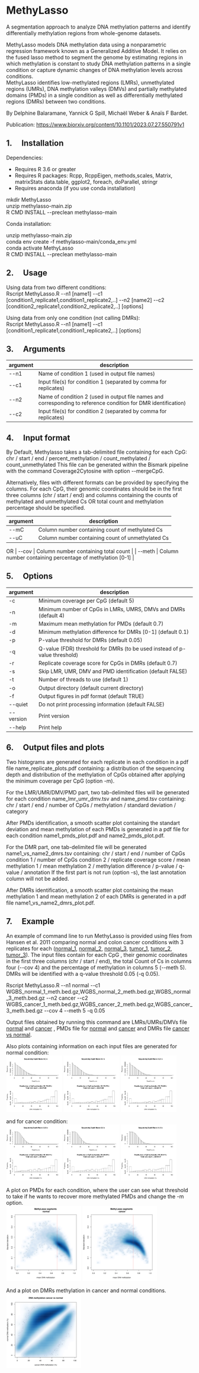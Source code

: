# MethyLasso
A segmentation approach to analyze DNA methylation patterns and identify differentially methylation regions from whole-genome datasets.

MethyLasso models DNA methylation data using a nonparametric regression framework known as a Generalized Additive Model. It relies on the fused lasso method to segment the genome by estimating regions in which methylation is constant to study DNA methylation patterns in a single condition or capture dynamic changes of DNA methylation levels across conditions.  
MethyLasso identifies low-methylated regions (LMRs), unmethylated regions (UMRs), DNA methylation valleys (DMVs) and partially methylated domains (PMDs) in a single condition as well as differentially methylated regions (DMRs) between two conditions.

By Delphine Balaramane, Yannick G Spill, Michaël Weber & Anaïs F Bardet.  

Publication: https://www.biorxiv.org/content/10.1101/2023.07.27.550791v1

## 1. &emsp;Installation
Dependencies:
- Requires R 3.6 or greater
- Requires R packages: Rcpp, RcppEigen, methods,scales, Matrix, matrixStats data.table, ggplot2, foreach, doParallel, stringr
- Requires anaconda (if you use conda installation)

mkdir MethyLasso  
unzip methylasso-main.zip  
R CMD INSTALL --preclean methylasso-main  

Conda installation:  

unzip methylasso-main.zip  
conda env create -f methylasso-main/conda_env.yml  
conda activate MethyLasso  
R CMD INSTALL --preclean methylasso-main
  
  
## 2. &emsp;Usage
Using data from two different conditions:  
Rscript MethyLasso.R --n1 [name1] --c1 [condition1_replicate1,condition1_replicate2,..] --n2 [name2] --c2 [condition2_replicate1,condition2_replicate2,..] [options]

Using data from only one condition (not calling DMRs):  
Rscript MethyLasso.R --n1 [name1] --c1 [condition1_replicate1,condition1_replicate2,..] [options]
  
  
## 3. &emsp;Arguments

|**argument**|**description**|
| ---------- | --- |
| --n1|Name of condition 1 (used in output file names)   |
| --c1|Input file(s) for condition 1 (separated by comma for replicates) |
| --n2|Name of condition 2 (used in output file names and corresponding to reference condition for DMR identification) | 
| --c2|Input file(s) for condition 2 (separated by comma for replicates) |  
  
## 4. &emsp;Input format

By Default, Methylasso takes a tab-delimited file containing for each CpG:  
chr / start / end / percent_methylation / count_methylated / count_unmethylated 
This file can be generated within the Bismark pipeline with the command Coverage2Cytosine with option --mergeCpG.  

Alternatively, files with different formats can be provided by specifying the columns. For each CpG, their genomic coordinates should be in the first three columns (chr / start / end) and columns containing the counts of methylated and unmethylated Cs OR total count and methylation percentage should be specified.  

|**argument**|**description**|
| ---------- | --- |
| --mC | Column number containing count of methylated Cs  |
| --uC | Column number containing count of unmethylated Cs   |
OR
| --cov | Column number containing total count |
| --meth | Column number containing percentage of methylation [0-1] |

    
## 5. &emsp;Options  

|**argument**|**description**|
| ---------- | --- |
|-c | Minimum coverage per CpG (default 5)|
|-n | Minimum number of CpGs in LMRs, UMRS, DMVs and DMRs (default 4)|
|-m | Maximum mean methylation for PMDs (default 0.7)|
|-d | Minimum methylation difference for DMRs [0-1] (default 0.1)|
|-p | P-value threshold for DMRs (default 0.05)|
|-q | Q-value (FDR) threshold for DMRs (to be used instead of p-value threshold)|
|-r | Replicate coverage score for CpGs in DMRs (default 0.7)|
|-s | Skip LMR, UMR, DMV and PMD identification (default FALSE)|
|-t | Number of threads to use (default 1)|
|-o | Output directory (default current directory)|
|-f | Output figures in pdf format (default TRUE)|
|--quiet | Do not print processing information (default FALSE)|
|--version | Print version|
|--help | Print help|

    
## 6. &emsp;Output files and plots  

Two histograms are generated for each replicate in each condition in a pdf file name_replicate_plots.pdf containing: a distribution of the sequencing depth and distribution of the methylation of CpGs obtained after applying the minimum coverage per CpG (option -m).

For the LMR/UMR/DMV/PMD part, two tab-delimited files will be generated for each condition name_lmr_umr_dmv.tsv and name_pmd.tsv containing:
chr / start / end / number of CpGs / methylation / standard deviation / category

After PMDs identification, a smooth scatter plot containing the standart deviation and mean methylation of each PMDs is generated in a pdf file for each condition name1_pmds_plot.pdf and name2_pmds_plot.pdf.

For the DMR part, one tab-delimited file will be generated name1_vs_name2_dmrs.tsv containing:
chr / start / end / number of CpGs condition 1 / number of CpGs condition 2 / replicate coverage score / mean methylation 1 / mean methylation 2 / methylation difference / p-value / q-value / annotation
If the first part is not run (option -s), the last annotation column will not be added.

After DMRs identification, a smooth scatter plot containing the mean methylation 1 and mean methylation 2 of each DMRs is generated in a pdf file name1_vs_name2_dmrs_plot.pdf.

    
## 7. &emsp;Example

An example of command line to run MethyLasso is provided using files from Hansen et al. 2011 comparing normal and colon cancer conditions with 3 replicates for each ([normal_1](https://g-948214.d2cf88.03c0.data.globus.org/input_files/WGBS_colon-primary-normal_1_meth.bed.gz), [normal_2](https://g-948214.d2cf88.03c0.data.globus.org/input_files/WGBS_colon-primary-normal_2_meth.bed.gz), [normal_3](https://g-948214.d2cf88.03c0.data.globus.org/input_files/WGBS_colon-primary-normal_3_meth.bed.gz), [tumor_1](https://g-948214.d2cf88.03c0.data.globus.org/input_files/WGBS_colon-primary-tumor_1_meth.bed.gz), [tumor_2](https://g-948214.d2cf88.03c0.data.globus.org/input_files/WGBS_colon-primary-tumor_2_meth.bed.gz), [tumor_3](https://g-948214.d2cf88.03c0.data.globus.org/input_files/WGBS_colon-primary-tumor_3_meth.bed.gz)). The input files contain for each CpG , their genomic coordinates in the first three columns (chr / start / end), the total Count of Cs in columns four (--cov 4) and the percentage of methylation in columns 5 (--meth 5). DMRs will be identified with a q-value threshold 0.05 (-q 0.05).

Rscript MethyLasso.R --n1 normal --c1 WGBS_normal_1_meth.bed.gz,WGBS_normal_2_meth.bed.gz,WGBS_normal_3_meth.bed.gz --n2 cancer --c2 WGBS_cancer_1_meth.bed.gz,WGBS_cancer_2_meth.bed.gz,WGBS_cancer_3_meth.bed.gz --cov 4 --meth 5 -q 0.05

Output files obtained by running this command are LMRs/UMRs/DMVs file [normal](https://g-948214.d2cf88.03c0.data.globus.org/output_files/normal_lmr_umr_dmv.tsv) and [cancer](https://g-948214.d2cf88.03c0.data.globus.org/output_files/cancer_lmr_umr_dmv.tsv) , PMDs file for [normal](https://g-948214.d2cf88.03c0.data.globus.org/output_files/normal_pmd.tsv) and [cancer](https://g-948214.d2cf88.03c0.data.globus.org/output_files/cancer_pmd.tsv) and DMRs file [cancer vs normal](https://g-948214.d2cf88.03c0.data.globus.org/output_files/cancer_vs_normal_dmrs.tsv). 


Also plots containing information on each input files are generated for normal condition:  
<img src="https://github.com/abardet/methylasso/blob/013e3fae5dc76578d158a269d1429f89da65bc57/output_plots/normal_1_plots.png" alt="normal1" width=30% height=40%> <img src="https://github.com/abardet/methylasso/blob/013e3fae5dc76578d158a269d1429f89da65bc57/output_plots/normal_2_plots.png" alt="normal2" width=30% height=40%> <img src="https://github.com/abardet/methylasso/blob/013e3fae5dc76578d158a269d1429f89da65bc57/output_plots/normal_3_plots.png" alt="normal3" width=30% height=40%>

and for cancer condition:   
<img src="https://github.com/abardet/methylasso/blob/013e3fae5dc76578d158a269d1429f89da65bc57/output_plots/cancer_1_plots.png" alt="cancer1" width=30% height=40%> <img src="https://github.com/abardet/methylasso/blob/013e3fae5dc76578d158a269d1429f89da65bc57/output_plots/cancer_2_plots.png" alt="cancer2" width=30% height=40%> <img src="https://github.com/abardet/methylasso/blob/013e3fae5dc76578d158a269d1429f89da65bc57/output_plots/cancer_3_plots.png" alt="cancer3" width=30% height=40%>

A plot on PMDs for each condition, where the user can see what threshold to take if he wants to recover more methylated PMDs and change the -m option.   
<img src="https://github.com/abardet/methylasso/blob/013e3fae5dc76578d158a269d1429f89da65bc57/output_plots/normal_pmds_plots.png" alt="pmd_normal" width=40% height=40%> <img src="https://github.com/abardet/methylasso/blob/013e3fae5dc76578d158a269d1429f89da65bc57/output_plots/cancer_pmds_plots.png" alt="pmd_cancer" width=40% height=40%>

And a plot on DMRs methylation in cancer and normal conditions.   
<img src="https://github.com/abardet/methylasso/blob/013e3fae5dc76578d158a269d1429f89da65bc57/output_plots/cancer_vs_normal_dmrs_plot.png" alt="pmd_cancer" width=40% height=40%>


